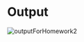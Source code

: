 # Output

![outputForHomework2](https://user-images.githubusercontent.com/49093196/117006015-919c4c00-acf0-11eb-8fcd-55cf8ad0673c.jpg)

